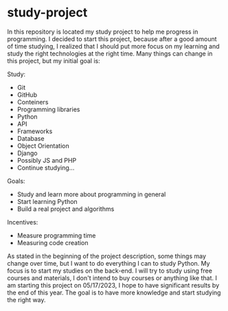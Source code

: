 # study-project

In this repository is located my study project to help me progress in programming. I decided to start this project, because after a good amount of time studying, I realized that I should put more focus on my learning and study the right technologies at the right time. Many things can change in this project, but my initial goal is:

Study:
* Git 
* GitHub
* Conteiners
* Programming libraries 
* Python 
* API  
* Frameworks
* Database 
* Object Orientation 
* Django  
* Possibly JS and PHP
* Continue studying... 


Goals:
* Study and learn more about programming in general
* Start learning Python 
* Build a real project and algorithms

Incentives:
* Measure programming time
* Measuring code creation

As stated in the beginning of the project description, some things may change over time, but I want to do everything I can to study Python. My focus is to start my studies on the back-end. I will try to study using free courses and materials, I don't intend to buy courses or anything like that. I am starting this project on 05/17/2023, I hope to have significant results by the end of this year. The goal is to have more knowledge and start studying the right way.
